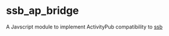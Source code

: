 # ssb_ap_bridge

A Javscript module to implement ActivityPub compatibility to [ssb](https://github.com/ssbc/ssb-db)
